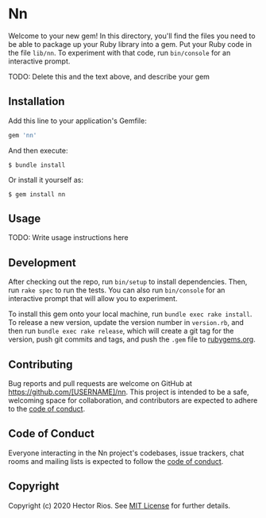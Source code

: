 # Nn

Welcome to your new gem! In this directory, you'll find the files you need to be able to package up your Ruby library into a gem. Put your Ruby code in the file `lib/nn`. To experiment with that code, run `bin/console` for an interactive prompt.

TODO: Delete this and the text above, and describe your gem

## Installation

Add this line to your application's Gemfile:

```ruby
gem 'nn'
```

And then execute:

    $ bundle install

Or install it yourself as:

    $ gem install nn

## Usage

TODO: Write usage instructions here

## Development

After checking out the repo, run `bin/setup` to install dependencies. Then, run `rake spec` to run the tests. You can also run `bin/console` for an interactive prompt that will allow you to experiment.

To install this gem onto your local machine, run `bundle exec rake install`. To release a new version, update the version number in `version.rb`, and then run `bundle exec rake release`, which will create a git tag for the version, push git commits and tags, and push the `.gem` file to [rubygems.org](https://rubygems.org).

## Contributing

Bug reports and pull requests are welcome on GitHub at https://github.com/[USERNAME]/nn. This project is intended to be a safe, welcoming space for collaboration, and contributors are expected to adhere to the [code of conduct](https://github.com/[USERNAME]/nn/blob/master/CODE_OF_CONDUCT.md).


## Code of Conduct

Everyone interacting in the Nn project's codebases, issue trackers, chat rooms and mailing lists is expected to follow the [code of conduct](https://github.com/[USERNAME]/nn/blob/master/CODE_OF_CONDUCT.md).

## Copyright

Copyright (c) 2020 Hector Rios. See [MIT License](LICENSE.txt) for further details.